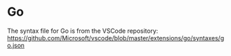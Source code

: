 # Go

The syntax file for Go is from the VSCode repository: https://github.com/Microsoft/vscode/blob/master/extensions/go/syntaxes/go.json
